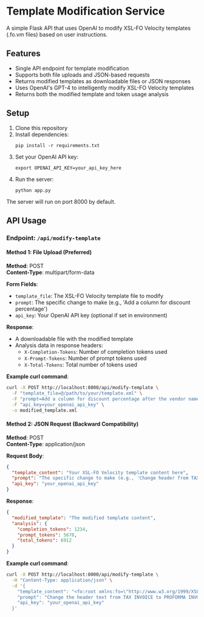 # Template Modification Service

A simple Flask API that uses OpenAI to modify XSL-FO Velocity templates (.fo.vm files) based on user instructions.

## Features

- Single API endpoint for template modification
- Supports both file uploads and JSON-based requests
- Returns modified templates as downloadable files or JSON responses
- Uses OpenAI's GPT-4 to intelligently modify XSL-FO Velocity templates
- Returns both the modified template and token usage analysis

## Setup

1. Clone this repository
2. Install dependencies:
   ```
   pip install -r requirements.txt
   ```
3. Set your OpenAI API key:
   ```
   export OPENAI_API_KEY=your_api_key_here
   ```
4. Run the server:
   ```
   python app.py
   ```

The server will run on port 8000 by default.

## API Usage

### Endpoint: `/api/modify-template`

#### Method 1: File Upload (Preferred)

**Method**: POST  
**Content-Type**: multipart/form-data

**Form Fields**:
- `template_file`: The XSL-FO Velocity template file to modify
- `prompt`: The specific change to make (e.g., 'Add a column for discount percentage')
- `api_key`: Your OpenAI API key (optional if set in environment)

**Response**: 
- A downloadable file with the modified template
- Analysis data in response headers:
  - `X-Completion-Tokens`: Number of completion tokens used
  - `X-Prompt-Tokens`: Number of prompt tokens used
  - `X-Total-Tokens`: Total number of tokens used

**Example curl command**:
```bash
curl -X POST http://localhost:8000/api/modify-template \
  -F "template_file=@/path/to/your/template.xml" \
  -F "prompt=Add a column for discount percentage after the vendor name column" \
  -F "api_key=your_openai_api_key" \
  -o modified_template.xml
```

#### Method 2: JSON Request (Backward Compatibility)

**Method**: POST  
**Content-Type**: application/json

**Request Body**:
```json
{
  "template_content": "Your XSL-FO Velocity template content here",
  "prompt": "The specific change to make (e.g., 'Change header from TAX INVOICE to PROFORMA INVOICE')",
  "api_key": "your_openai_api_key" 
}
```

**Response**:
```json
{
  "modified_template": "The modified template content",
  "analysis": {
    "completion_tokens": 1234,
    "prompt_tokens": 5678,
    "total_tokens": 6912
  }
}
```

**Example curl command**:
```bash
curl -X POST http://localhost:8000/api/modify-template \
  -H "Content-Type: application/json" \
  -d '{
    "template_content": "<fo:root xmlns:fo=\"http://www.w3.org/1999/XSL/Format\">...</fo:root>",
    "prompt": "Change the header text from TAX INVOICE to PROFORMA INVOICE",
    "api_key": "your_openai_api_key"
  }'
``` 